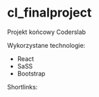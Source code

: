 # cl_finalproject

Projekt końcowy Coderslab

Wykorzystane technologie:
- React
- SaSS
- Bootstrap

Shortlinks:

<!-- Github pages deployment: https://piotrpawlowski7.github.io/cl_finalproject/ -->
